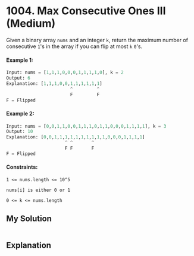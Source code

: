 # 1004. Max Consecutive Ones III (Medium)

Given a binary array `nums` and an integer `k`, return the maximum number of consecutive `1`'s in the array if you can flip at most `k` `0`'s.

#### Example 1:

```Python
Input: nums = [1,1,1,0,0,0,1,1,1,1,0], k = 2
Output: 6
Explanation: [1,1,1,0,0,1,1,1,1,1,1]
                        ^         ^
                        F         F
F = Flipped
```

#### Example 2:

```Python
Input: nums = [0,0,1,1,0,0,1,1,1,0,1,1,0,0,0,1,1,1,1], k = 3
Output: 10
Explanation: [0,0,1,1,1,1,1,1,1,1,1,1,0,0,0,1,1,1,1]
                      ^ ^       ^
                      F F       F
F = Flipped
```

#### Constraints:

`1 <= nums.length <= 10^5`

`nums[i] is either 0 or 1`

`0 <= k <= nums.length`

## My Solution

```Python

```

## Explanation

